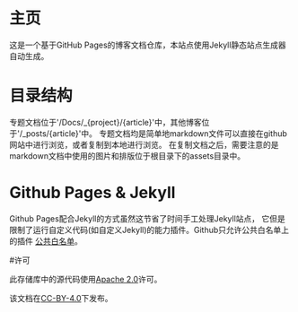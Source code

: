 # 主页

这是一个基于GitHub Pages的博客文档仓库，本站点使用Jekyll静态站点生成器自动生成。

# 目录结构

专题文档位于'/Docs/_{project}/{article}'中，其他博客位于'/_posts/{article}'中。
专题文档均是简单地markdown文件可以直接在github网站中进行浏览，或者复制到本地进行浏览。
在复制文档之后，需要注意的是markdown文档中使用的图片和排版位于根目录下的assets目录中。

# Github Pages & Jekyll

Github Pages配合Jekyll的方式虽然这节省了时间手工处理Jekyll站点，
它但是限制了运行自定义代码(如自定义Jekyll)的能力插件。Github只允许公共白名单上的插件
[公共白名单](https://help.github.com/articles/adding-jekyll-plugins-to-a-github-pages-site/)。

#许可

此存储库中的源代码使用[Apache 2.0](LICENSE)许可。

该文档在[CC-BY-4.0](LICENSE-DOCS)下发布。
 